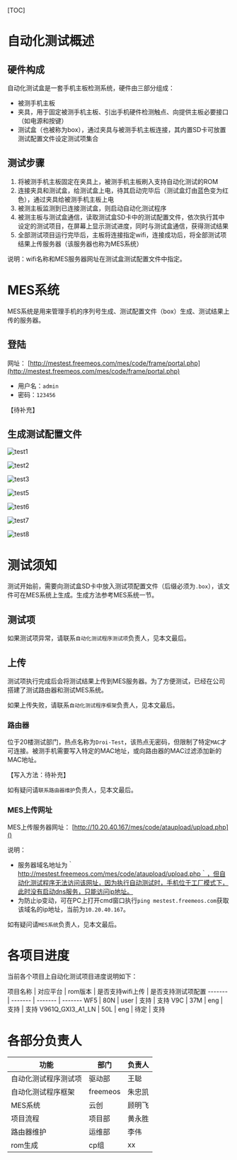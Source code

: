 [TOC]

# 自动化测试概述

## 硬件构成

自动化测试盒是一套手机主板检测系统，硬件由三部分组成：

- 被测手机主板
- 夹具，用于固定被测手机主板、引出手机硬件检测触点、向提供主板必要接口（如电源和按键）
- 测试盒（也被称为box），通过夹具与被测手机主板连接，其内置SD卡可放置测试配置文件设定测试项集合

## 测试步骤

1. 将被测手机主板固定在夹具上，被测手机主板刷入支持自动化测试的ROM
2. 连接夹具和测试盒，给测试盒上电，待其启动完毕后（测试盒灯由蓝色变为红色），通过夹具给被测手机主板上电
3. 被测主板监测到已连接测试盒，则启动自动化测试程序
4. 被测主板与测试盒通信，读取测试盒SD卡中的测试配置文件，依次执行其中设定的测试项目，在屏幕上显示测试进度，同时与测试盒通信，获得测试结果
5. 全部测试项目运行完毕后，主板将连接指定wifi，连接成功后，将全部测试项结果上传服务器（该服务器也称为MES系统）

说明：wifi名称和MES服务器网址在测试盒测试配置文件中指定。

# MES系统

MES系统是用来管理手机的序列号生成、测试配置文件（box）生成、测试结果上传的服务器。

## 登陆

网址： [http://mestest.freemeos.com/mes/code/frame/portal.php](http://mestest.freemeos.com/mes/code/frame/portal.php)

- 用户名：`admin`
- 密码：`123456`

【待补充】

## 生成测试配置文件

![test1](pic/1.jpg)

![test2](pic/2.png)

![test3](pic/3.jpg)

![test5](pic/5.png)

![test6](pic/6.png)

![test7](pic/7.png)

![test8](pic/8.jpg)

# 测试须知

测试开始前，需要向测试盒SD卡中放入测试项配置文件（后缀必须为`.box`），该文件可在MES系统上生成。生成方法参考MES系统一节。

## 测试项

如果测试项异常，请联系`自动化测试程序测试项`负责人，见本文最后。

## 上传

测试项执行完成后会将测试结果上传到MES服务器。为了方便测试，已经在公司搭建了测试路由器和测试MES系统。

如果上传失败，请联系`自动化测试程序框架`负责人，见本文最后。

### 路由器

位于20楼测试部门，热点名称为`Droi-Test`，该热点无密码，但限制了特定`MAC`才可连接。被测手机需要写入特定的MAC地址，或向路由器的MAC过滤添加新的MAC地址。

【写入方法：待补充】

如有疑问请`联系路由器维护`负责人，见本文最后。

### MES上传网址

MES上传服务器网址： [http://10.20.40.167/mes/code/ataupload/upload.php]()

说明：

- 服务器域名地址为｀http://mestest.freemeos.com/mes/code/ataupload/upload.php｀，但自动化测试程序无法访问该网址，因为执行自动测试时，手机位于工厂模式下，此时没有启动dns服务，只能访问ip地址。
- 为防止ip变动，可在PC上打开cmd窗口执行`ping mestest.freemeos.com`获取该域名的ip地址，当前为`10.20.40.167`。

如有疑问请`MES系统`负责人，见本文最后。

# 各项目进度

当前各个项目上自动化测试项目进度说明如下：

项目名称 | 对应平台 | rom版本 | 是否支持wifi上传 | 是否支持测试项配置
------- | ------- | ------- | -------
WF5 | 80N | user | 支持 | 支持
V9C | 37M | eng | 支持 | 支持
V961Q_GXI3_A1_LN | 50L | eng | 待定 | 支持

# 各部分负责人

功能 | 部门 | 负责人
------- | ------- | -------
自动化测试程序测试项 | 驱动部 | 王聪
自动化测试程序框架 | freemeos | 朱忠凯
MES系统 | 云创 | 顾明飞
项目流程 | 项目部 | 黄永胜
路由器维护 | 运维部 | 李伟
rom生成 | cp组 | xx